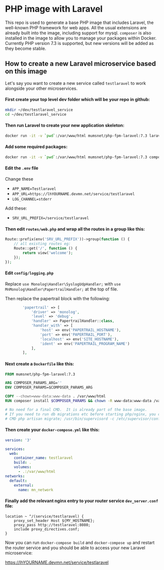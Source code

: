 # PHP image with Laravel

This repo is used to generate a base PHP image that includes Laravel, the well-known PHP framework
for web apps.  All the usual extensions are already built into the image, including support for mysql. `composer` is
also installed in the image to allow you to manage your packages within Docker.  Currently 
PHP version 7.3 is supported, but new versions will be added as they become stable.

## How to create a new Laravel microservice based on this image

Let's say you want to create a new service called `testlaravel` to work alongside your other microservices.

#### First create your top level dev folder which will be your repo in github:

```bash
mkdir ~/dev/testlaravel_service
cd ~/dev/testlaravel_service
```

#### Then run Laravel to create your new application skeleton:

```bash
docker run -it -v `pwd`:/var/www/html mumsnet/php-fpm-laravel:7.3 laravel new
```

#### Add some required packages:
```bash
docker run -it -v `pwd`:/var/www/html mumsnet/php-fpm-laravel:7.3 composer require mumsnet/mn-monolog
```

#### Edit the `.env` file

Change these
* `APP_NAME=Testlaravel`
* `APP_URL=https://lhYOURNAME.devmn.net/service/testlaravel`
* `LOG_CHANNEL=stderr`

Add these:
* `SRV_URL_PREFIX=/service/testlaravel`

#### Then edit `routes/web.php` and wrap all the routes in a group like this:

```php
Route::prefix(env('SRV_URL_PREFIX'))->group(function () {
    // all existing routes eg:
    Route::get('/', function () {
        return view('welcome');
    });
});
```

#### Edit `config/logging.php`

Replace `use Monolog\Handler\SyslogUdpHandler;`
with `use MnMonolog\Handler\PapertrailHandler;` at the top of file.

Then replace the papertrail block with the following:

```php
        'papertrail' => [
            'driver' => 'monolog',
            'level' => 'debug',
            'handler' => PapertrailHandler::class,
            'handler_with' => [
                'host' => env('PAPERTRAIL_HOSTNAME'),
                'port' => env('PAPERTRAIL_PORT'),
                'localhost' => env('SITE_HOSTNAME'),
                'ident' => env('PAPERTRAIL_PROGRAM_NAME')
            ],
        ],

```

#### Next create a `Dockerfile` like this:

```Dockerfile
FROM mumsnet/php-fpm-laravel:7.3

ARG COMPOSER_PARAMS_ARG=''
ENV COMPOSER_PARAMS=$COMPOSER_PARAMS_ARG

COPY --chown=www-data:www-data . /var/www/html
RUN composer install $COMPOSER_PARAMS && chown -R www-data:www-data /var/www/html

# No need for a final CMD.  It is already part of the base image.
# If you need to run db migrations etc before starting php/nginx, you can uncomment this
# CMD php artisan migrate; /usr/bin/supervisord -c /etc/supervisor/conf.d/supervisord.conf
```

#### Then create your `docker-compose.yml` like this:

```yaml
version: '3'

services:
  web:
    container_name: testlaravel
    build: .
    volumes:
      - .:/var/www/html
networks:
  default:
    external:
      name: mn_network
```

#### Finally add the relevant nginx entry to your router service `dev_server.conf` file:

```nginx
location ~ ^/(service/testlaravel) {
    proxy_set_header Host ${MY_HOSTNAME};
    proxy_pass http://testlaravel:8080;
    include proxy_directives.conf;
}
```

Now you can run `docker-compose build` and `docker-compose up` and restart the router service and you 
should be able to access your new Laravel microservice:

https://lhYOURNAME.devmn.net/service/testlaravel
